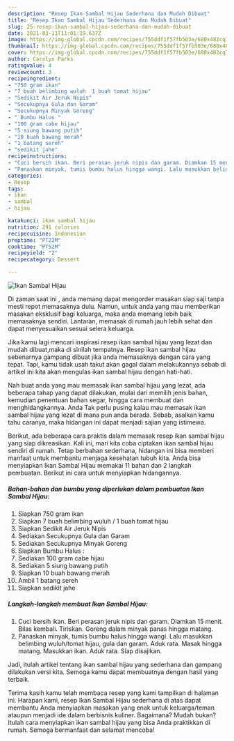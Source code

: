 ```yaml
---
description: "Resep Ikan Sambal Hijau Sederhana dan Mudah Dibuat"
title: "Resep Ikan Sambal Hijau Sederhana dan Mudah Dibuat"
slug: 25-resep-ikan-sambal-hijau-sederhana-dan-mudah-dibuat
date: 2021-03-11T11:01:19.637Z
image: https://img-global.cpcdn.com/recipes/755ddf1f57fb503e/680x482cq70/ikan-sambal-hijau-foto-resep-utama.jpg
thumbnail: https://img-global.cpcdn.com/recipes/755ddf1f57fb503e/680x482cq70/ikan-sambal-hijau-foto-resep-utama.jpg
cover: https://img-global.cpcdn.com/recipes/755ddf1f57fb503e/680x482cq70/ikan-sambal-hijau-foto-resep-utama.jpg
author: Carolyn Parks
ratingvalue: 4
reviewcount: 3
recipeingredient:
- "750 gram ikan"
- "7 buah belimbing wuluh  1 buah tomat hijau"
- "Sedikit Air Jeruk Nipis"
- "Secukupnya Gula dan Garam"
- "Secukupnya Minyak Goreng"
- " Bumbu Halus "
- "100 gram cabe hijau"
- "5 siung bawang putih"
- "10 buah bawang merah"
- "1 batang sereh"
- "sedikit jahe"
recipeinstructions:
- "Cuci bersih ikan. Beri perasan jeruk nipis dan garam. Diamkan 15 menit. Bilas kembali. Tiriskan. Goreng dalam minyak panas hingga matang."
- "Panaskan minyak, tumis bumbu halus hingga wangi. Lalu masukkan belimbing wuluh/tomat hijau, gula dan garam. Aduk rata. Masak hingga matang. Masukkan ikan. Aduk rata. Siap disajikan."
categories:
- Resep
tags:
- ikan
- sambal
- hijau

katakunci: ikan sambal hijau 
nutrition: 291 calories
recipecuisine: Indonesian
preptime: "PT22M"
cooktime: "PT52M"
recipeyield: "2"
recipecategory: Dessert

---
```



![Ikan Sambal Hijau](https://img-global.cpcdn.com/recipes/755ddf1f57fb503e/680x482cq70/ikan-sambal-hijau-foto-resep-utama.jpg)

Di zaman  saat ini , anda memang dapat mengorder masakan siap saji tanpa mesti repot memasaknya dulu. Namun, untuk anda yang mau memberikan masakan eksklusif bagi keluarga, maka anda memang lebih baik memasaknya sendiri. Lantaran, memasak di rumah jauh lebih sehat dan dapat menyesuaikan sesuai selera keluarga.

Jika kamu lagi mencari inspirasi resep ikan sambal hijau yang lezat dan mudah dibuat,maka di sinilah tempatnya. Resep ikan sambal hijau  sebenarnya gampang dibuat jika anda memasaknya dengan cara yang tepat. Tapi, kamu tidak usah takut akan gagal dalam melakukannya 
sebab di artikel ini kita akan mengulas ikan sambal hijau dengan hati-hati.  



Nah buat anda yang mau memasak ikan sambal hijau yang lezat, ada beberapa tahap yang dapat dilakukan, mulai dari memilih jenis bahan, kemudian penentuan bahan segar, hingga cara membuat dan menghidangkannya. Anda Tak perlu pusing kalau mau memasak ikan sambal hijau yang lezat di mana pun anda berada. Sebab, asalkan kamu  tahu caranya, maka hidangan ini dapat menjadi sajian yang istimewa.

Berikut, ada beberapa cara praktis  dalam memasak resep ikan sambal hijau yang siap dikreasikan. Kali ini, mari kita coba ciptakan ikan sambal hijau sendiri di rumah. Tetap berbahan sederhana, hidangan ini bisa memberi manfaat untuk membantu menjaga kesehatan tubuh kita. Anda bisa menyiapkan Ikan Sambal Hijau memakai 11 bahan dan 2 langkah pembuatan. Berikut ini cara untuk menyiapkan hidangannya.

<!--inarticleads1-->

##### Bahan-bahan dan bumbu yang diperlukan dalam pembuatan Ikan Sambal Hijau:

1. Siapkan 750 gram ikan
1. Siapkan 7 buah belimbing wuluh / 1 buah tomat hijau
1. Siapkan Sedikit Air Jeruk Nipis
1. Sediakan Secukupnya Gula dan Garam
1. Sediakan Secukupnya Minyak Goreng
1. Siapkan  Bumbu Halus :
1. Sediakan 100 gram cabe hijau
1. Sediakan 5 siung bawang putih
1. Siapkan 10 buah bawang merah
1. Ambil 1 batang sereh
1. Siapkan sedikit jahe




<!--inarticleads2-->

##### Langkah-langkah membuat Ikan Sambal Hijau:

1. Cuci bersih ikan. Beri perasan jeruk nipis dan garam. Diamkan 15 menit. Bilas kembali. Tiriskan. Goreng dalam minyak panas hingga matang.
1. Panaskan minyak, tumis bumbu halus hingga wangi. Lalu masukkan belimbing wuluh/tomat hijau, gula dan garam. Aduk rata. Masak hingga matang. Masukkan ikan. Aduk rata. Siap disajikan.




Jadi, itulah artikel tentang  ikan sambal hijau  yang sederhana dan gampang dilakukan versi kita. Semoga kamu dapat membuatnya dengan hasil yang terbaik. 

Terima kasih kamu telah membaca resep yang kami tampilkan di halaman ini. Harapan kami, resep  Ikan Sambal Hijau sederhana di atas dapat membantu Anda menyiapkan masakan yang enak untuk keluarga/teman ataupun menjadi ide dalam berbisnis kuliner. Bagaimana? Mudah bukan? Itulah cara menyiapkan ikan sambal hijau yang bisa Anda praktikkan di rumah. Semoga bermanfaat dan selamat mencoba!

